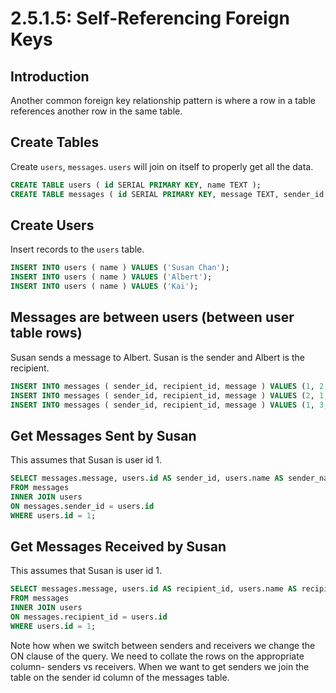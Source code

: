 # 2.5.1.5: Self-Referencing Foreign Keys

## Introduction

Another common foreign key relationship pattern is where a row in a table references another row in the same table.

## Create Tables

Create `users`, `messages`. `users` will join on itself to properly get all the data.

```sql
CREATE TABLE users ( id SERIAL PRIMARY KEY, name TEXT );
CREATE TABLE messages ( id SERIAL PRIMARY KEY, message TEXT, sender_id INTEGER, recipient_id INTEGER );
```

## Create Users

Insert records to the `users` table.

```sql
INSERT INTO users ( name ) VALUES ('Susan Chan');
INSERT INTO users ( name ) VALUES ('Albert');
INSERT INTO users ( name ) VALUES ('Kai');
```

## Messages are between users \(between user table rows\)

Susan sends a message to Albert. Susan is the sender and Albert is the recipient.

```sql
INSERT INTO messages ( sender_id, recipient_id, message ) VALUES (1, 2, 'hey albert, are we meeting later??');
INSERT INTO messages ( sender_id, recipient_id, message ) VALUES (2, 1, 'hey susan- ya sure');
INSERT INTO messages ( sender_id, recipient_id, message ) VALUES (1, 3, 'sorry i cant make it');
```

## Get Messages Sent by Susan

This assumes that Susan is user id 1.

```sql
SELECT messages.message, users.id AS sender_id, users.name AS sender_name
FROM messages
INNER JOIN users
ON messages.sender_id = users.id
WHERE users.id = 1;
```

## Get Messages Received by Susan

This assumes that Susan is user id 1.

```sql
SELECT messages.message, users.id AS recipient_id, users.name AS recipient_name
FROM messages
INNER JOIN users
ON messages.recipient_id = users.id
WHERE users.id = 1;
```

Note how when we switch between senders and receivers we change the ON clause of the query. We need to collate the rows on the appropriate column- senders vs receivers. When we want to get senders we join the table on the sender id column of the messages table.
